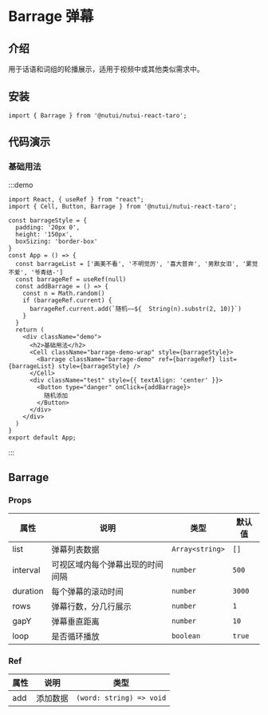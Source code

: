 # Barrage 弹幕

## 介绍

用于话语和词组的轮播展示，适用于视频中或其他类似需求中。

## 安装

```tsx
import { Barrage } from '@nutui/nutui-react-taro';
```

## 代码演示

### 基础用法

:::demo

```tsx
import React, { useRef } from "react";
import { Cell, Button, Barrage } from '@nutui/nutui-react-taro';

const barrageStyle = {
  padding: '20px 0',
  height: '150px',
  boxSizing: 'border-box'
}
const App = () => {
  const barrageList = ['画美不看', '不明觉厉', '喜大普奔', '男默女泪', '累觉不爱', '爷青结-']
  const barrageRef = useRef(null)
  const addBarrage = () => {
    const n = Math.random()
    if (barrageRef.current) {
      barrageRef.current.add(`随机——${  String(n).substr(2, 10)}`)
    }
  }
  return (
    <div className="demo">
      <h2>基础用法</h2>
      <Cell className="barrage-demo-wrap" style={barrageStyle}>
        <Barrage className="barrage-demo" ref={barrageRef} list={barrageList} style={barrageStyle} />
      </Cell>
      <div className="test" style={{ textAlign: 'center' }}>
        <Button type="danger" onClick={addBarrage}>
          随机添加
        </Button>
      </div>
    </div>
  )
}
export default App;
```

:::

## Barrage

### Props

| 属性 | 说明 | 类型 | 默认值 |
| --- | --- | --- | --- |
| list | 弹幕列表数据 | `Array<string>` | `[]` |
| interval | 可视区域内每个弹幕出现的时间间隔 | `number` | `500` |
| duration | 每个弹幕的滚动时间 | `number` | `3000` |
| rows | 弹幕行数，分几行展示 | `number` | `1` |
| gapY | 弹幕垂直距离 | `number` | `10` |
| loop | 是否循环播放 | `boolean` | `true` |

### Ref

| 属性 | 说明 | 类型 |
| --- | --- | --- |
| add | 添加数据 | `(word: string) => void` |